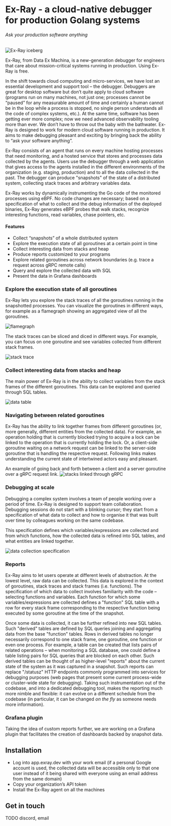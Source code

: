 # Ex-Ray - a cloud-native debugger for production Golang systems
###### Ask your production software anything

![Ex-Ray iceberg](images/iceberg.png)


Ex-Ray, from Data Ex Machina, is a new-generation debugger for engineers that
care about mission-critical systems running in production. Using Ex-Ray is free.

In the shift towards cloud computing and micro-services, we have lost an
essential development and support tool – the debugger. Debuggers are great for
desktop software but don’t quite apply to cloud software (programs run on
many machines, not just one; processes cannot be “paused” for any measurable
amount of time and certainly a human cannot be in the loop while a process is
stopped, no single person understands all the code of complex systems, etc.).
At the same time, software has been getting ever more complex; now we need
advanced observability tooling more than ever. We don’t have to throw out the
baby with the bathwater. Ex-Ray is designed to work for modern cloud software
running in production. It aims to make debugging pleasant and exciting by
bringing back the ability to “ask your software anything”.

Ex-Ray consists of an agent that runs on every machine hosting processes that
need monitoring, and a hosted service that stores and processes data collected
by the agents. Users use the debugger through a web application that gives
access to the agents installed in the different environments of the organization
(e.g. staging, production) and to all the data collected in the past. The
debugger can produce "snapshots" of the state of a distributed system,
collecting stack traces and arbitrary variables data.

Ex-Ray works by dynamically instrumenting the Go code of the monitored processes
using eBPF. No code changes are necessary; based on a specification of what to
collect and the debug information of the deployed binaries, Ex-Ray generates
eBPF probes that walk stacks, recognize interesting functions, read variables,
chase pointers, etc.

#### Features
- Collect “snapshots” of a whole distributed system
- Explore the execution state of all goroutines at a certain point in time
- Collect interesting data from stacks and heap
- Produce reports customized to your programs
- Explore related goroutines across network boundaries (e.g. trace a request across gRPC remote calls)
- Query and explore the collected data with SQL
- Present the data in Grafana dashboards

### Explore the execution state of all goroutines
Ex-Ray lets you explore the stack traces of all the goroutines running in the
snapshotted processes. You can visualize the goroutines in different ways, for
example as a flamegraph showing an aggregated view of all the goroutines.

![flamegraph](images/flamegraph-sql.png)

The stack traces can be sliced and diced in different ways. For example, you can
focus on one goroutine and see variables collected from different stack frames.

![stack trace](images/stack-with-vars.png)

### Collect interesting data from stacks and heap

The main power of Ex-Ray is in the ability to collect variables from the stack
frames of the different goroutines. This data can be explored and queried
through SQL tables.

![data table](images/table-sql.png)

### Navigating between related goroutines

Ex-Ray has the ability to link together frames from different goroutines (or,
more generally, different entities from the collected data). For example, an
operation holding that is currently blocked trying to acquire a lock can be
linked to the operation that is currently holding the lock. Or, a client-side
goroutine waiting on a network request can be linked to the server-side
goroutine that is handling the respective request. Following links makes
understanding the current state of intertwined actors easy and pleasant.

An example of going back and forth between a client and a server goroutine over
a gRPC request link.
![stacks linked through gRPC](images/grpc-stacks-linked.png)


### Debugging at scale

Debugging a complex system involves a team of people working over a period of
time. Ex-Ray is designed to support team collaboration. Debugging sessions do not
start with a blinking cursor; they start from a specification of what data to
collect and how to organise it that was built over time by colleagues working on
the same codebase.

This specification defines which variables/expressions are collected and from
which functions, how the collected data is refined into SQL tables, and what
entities are linked together.

![data collection specification](images/spec.png)

### Reports

Ex-Ray aims to let users operate at different levels of abstraction. At the
lowest level, raw data can be collected. This data is explored in the context of
goroutines, stack traces and stack frames (i.e. functions). The specification of
which data to collect involves familiarity with the code – selecting functions
and variables. Each function for which some variables/expressions are collected
defines a "function" SQL table with a row for every stack frame corresponding to
the respective function being executed by some goroutine at the time of the
snapshot.

Once some data is collected, it can be further refined into new SQL tables. Such
"derived" tables are defined by SQL queries joining and aggregating data from
the base "function" tables. Rows in derived tables no longer necessarily
correspond to one stack frame, one goroutine, one function or even one process.
For example, a table can be created that lists pairs of related operations –
when monitoring a SQL database, one could define a table listing pairs for SQL
queries that are blocked on each other. Such derived tables can be thought of as
higher-level "reports" about the current state of the system as it was captured
in a snapshot. Such reports can replace "/statusz" HTTP endpoints commonly
programmed into services for debugging purposes (web pages that present some
current process-wide or cluster-wide state for debugging). Taking such
instrumentation out of the codebase, and into a dedicated debugging tool, makes
the reporting much more nimble and flexible: it can evolve on a different
schedule from the codebase (in particular, it can be changed *on the fly* as
someone needs more information).

### Grafana plugin

Taking the idea of custom reports further, we are working on a Grafana plugin
that facilitates the creation of dashboards backed by snapshot data.

## Installation
- Log into app.exray.dev with your work email (if a personal Google account is
  used, the collected data will be accessible only to that one user instead of
  it being shared with everyone using an email address from the same domain)
- Copy your organization’s API token
- Install the Ex-Ray agent on all the machines

## Get in touch

TODO discord, email
